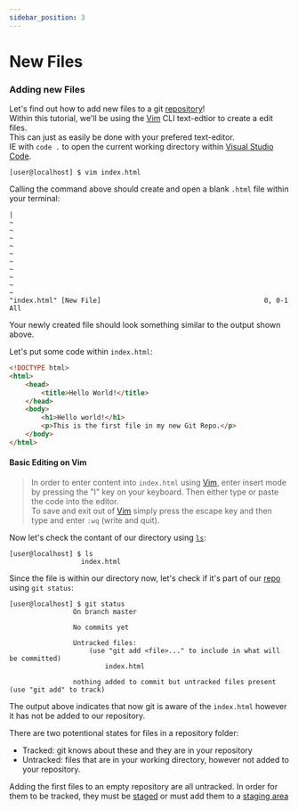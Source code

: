 ```yaml
---
sidebar_position: 3
---
```


# New Files

### Adding new Files

Let's find out how to add new files to a git [repository](./Index.md/#repository-repo)! <br />
Within this tutorial, we'll be using the [Vim](./Index.md/#vim) CLI text-edtior to create a edit files. <br /> This can just as easily be done with your prefered text-editor. <br />
IE with `code .` to open the current working directory within [Visual Studio Code](./Index.md/#visual-studio-code).

``` shell
[user@localhost] $ vim index.html
```
Calling the command above should create and open a blank `.html` file within your terminal:
```vim
|
~
~
~
~
~
~
~
~
~
~ 
"index.html" [New File]                                         0, 0-1      All
```

Your newly created file should look something similar to the output shown above.

Let's put some code within `index.html`:

``` html
<!DOCTYPE html>
<html>
    <head>
        <title>Hello World!</title>
    </head>
    <body>
        <h1>Hello world!</h1>
        <p>This is the first file in my new Git Repo.</p>
    </body>
</html>
```
#### Basic Editing on Vim
>In order to enter content into `index.html` using [Vim](./Index.md/#vim), enter insert mode by pressing the "I" key on your keyboard. Then either type or paste the code into the editor. <br />
To save and exit out of [Vim](./Index.md/#vim) simply press the escape key and then type and enter `:wq` (write and quit). 

Now let's check the contant of our directory using [`ls`](./Index.md/#ls):
``` shell
[user@localhost] $ ls
                  index.html
```

Since the file is within our directory now, let's check if it's part of our [repo](./Index.md/#repository-repo) using `git status`:
``` shell
[user@localhost] $ git status
                On branch master

                No commits yet

                Untracked files:
                    (use "git add <file>..." to include in what will be committed)
                        index.html

                nothing added to commit but untracked files present (use "git add" to track)  
```

The output above indicates that now git is aware of the `index.html` however it has not be added to our repository.

There are two potentional states for files in a repository folder:
* Tracked: git knows about these and they are in your repository
* Untracked: files that are in your working directory, however not added to your repository.

Adding the first files to an empty repository are all untracked. In order for them to be tracked, they must be [staged](./Index.md/#stage) or must add them to a [staging area](./Index.md/#staging-area)